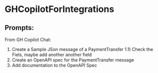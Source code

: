# GHCopilotForIntegrations

## Prompts:
From GH Copilot Chat:
1) Create a Sample JSon message of a PaymentTransfer
   1.1) Check the Fiels, maybe add another another field
2) Create an OpenAPI spec for the PaymentTransfer message
3) Add documentation to the OpenAPI Spec
